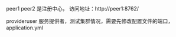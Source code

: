 peer1 peer2 是注册中心， 访问地址：http://peer1:8762/

provideruser 服务提供者，测试集群情况，需要先修改配置文件的端口，application.yml




